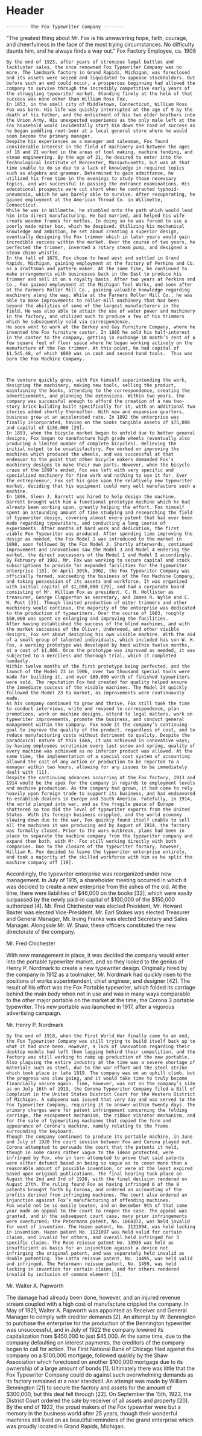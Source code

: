 <!-- TITLE: Fox -->
<!-- SUBTITLE: A quick summary of Fox -->

# Header


<Body>

	-------- The Fox Typewriter Company --------

“The greatest thing about Mr. Fox is his unwavering hope, faith, courage, and cheerfulness in the face of the most trying circumstances. No difficulty daunts him, and he always finds a way out.” 
Fox Factory Employee, ca. 1908

	By the end of 1923, after years of strenuous legal battles and lackluster sales, the once renowned Fox Typewriter Company was no more. The landmark factory in Grand Rapids, Michigan, was foreclosed and its assets were seized and liquidated to appease stockholders. But before such an end could occur, a prosperous beginning had allowed the company to survive through the incredibly competitive early years of the struggling typewriter market. Standing firmly at the helm of that success was none other than William Ross Fox. 
	In 1853, in the small city of Middletown, Connecticut, William Ross Fox was born. His life was quickly interrupted at the age of 9 by the death of his father, and the enlistment of his two older brothers into the Union Army. His unexpected experience as the only male left at the Fox household would incidentally start him down the road of success as he began peddling root-beer at a local general store where he would soon become the primary manager.
	Despite his experiences as a manager and salesman, Fox found considerable interest in the field of machinery and between the ages of 16 and 21 worked in the areas of tool making, machine tending, and steam engineering. By the age of 21, he desired to enter into the Technological Institute of Worcester, Massachusetts, but was at that time unable to do so due to a lack of knowledge in required topics such as algebra and grammar. Determined to gain admittance, he utilized his free time in the evenings to study those necessary topics, and was successful in passing the entrance examinations. His educational prospects were cut short when he contracted typhoid-pneumonia, which he was barely able to survive. After recuperating, he gained employment at the American Thread Co. in Willmette, Connecticut.
	While he was in Willmette, he stumbled onto the path which would lead him into direct manufacturing. He had married, and helped his wife create wooden frames for mottos. In doing so he was forced to use a poorly made miter box, which he despised. Utilizing his mechanical knowledge and ambition, he set about creating a superior design, eventually designing the Fox trimmer which in later years would gain incredible success within the market. Over the course of two years, he perfected the trimmer, invented a rotary steam pump, and designed a steam chime whistle.
	In the fall of 1879, Fox chose to head west and settled in Grand Rapids, Michigan, gaining employment at the factory of Perkins and Co. as a draftsman and pattern maker. At the same time, he continued to make arrangements with businesses back in the East to produce his trimmer and sell it on a royalty basis. After two years at Perkins and Co., Fox gained employment at the Michigan Tool Works, and soon after at the Farmers Roller Mill Co., gaining valuable knowledge regarding machinery along the way. While at the Farmers Roller Mill Co., he was able to make improvements to roller-mill machinery that had been beyond the abilities of some of the largest manufacturers in the field. He was also able to attain the use of water power and machinery in the factory, and utilized such to produce a few of his trimmers which he subsequently sold via correspondence.
	He soon went to work at the Berkey and Gay Furniture Company, where he invented the Fox furniture caster. In 1886 he sold his half-interest in the caster to the company, getting in exchange 18 month’s rent of a few square feet of floor space where he began working actively on the manufacture of the Fox trimmer. At this point, he had capital of $1,545.48, of which $800 was in cash and second hand tools.  Thus was born the Fox Machine Company.



	The venture quickly grew, with Fox himself superintending the work, designing the machinery, making new tools, selling the product, maintaining the books, attending to the correspondence, creating the advertisements, and planning the extensions. Within two years, the company was successful enough to afford the creation of a new two-story brick building built specifically for it, with an additional two stories added shortly thereafter. With new and expansive quarters, business grew at an accelerated rate. In 1892 the enterprise was finally incorporated, having on the books tangible assets of $75,000 and capital of $150,000 [29].
	In 1893, when the bicycle market began to unfold due to better general designs, Fox began to manufacture high grade wheels (eventually also producing a limited number of complete bicycles). Believing the initial output to be unsatisfactory, Fox worked on improving the machines which produced the wheels, and was successful at that endeavor to the point that other bicycle makers demanded Fox’s machinery designs to make their own parts. However, when the bicycle craze of the 1890’s ended, Fox was left with very specific and specialized machinery for fine work and nothing to use it for. Ever the entrepreneur, Fox set his gaze upon the relatively new typewriter market, deciding that his equipment could very well manufacture such a machine.
	In 1896, Glenn J. Barrett was hired to help design the machine. Barrett brought with him a functional prototype machine which he had already been working upon, greatly helping the effort. Fox himself spent an astounding amount of time studying and researching the field of typewriter design, covering almost every patent that had ever been made regarding typewriters, and conducting a long course of experiments. After months of hard work and dedication, the first viable Fox Typewriter was produced. After spending time improving the design as needed, the Fox Model 1 was introduced to the market in 1898, soon followed by the Fox Model 2. Shortly afterwards, continued improvement and innovations saw the Model 3 and Model 4 entering the market, the direct successors of the Model 1 and Model 2 accordingly. 
	By February of 1902, Mr. Fox was working to secure capital and stock subscriptions to provide for expanded facilities for the typewriter enterprise [18]. On April 30th, 1902, the Fox Typewriter Company was officially formed, succeeding the business of the Fox Machine Company, and taking possession of its assets and workforce. It was organized with initial capital of $1,000,000 [29], and had a corporate board consisting of Mr. William Fox as president, C. H. Hollister as treasurer, George Clapperton as secretary, and James R. Wylie and C. W. Post [33]. Though limited production of miter trimmers and other machinery would continue, the majority of the enterprise was dedicated to the production of typewriters. Over the course of 1903, roughly $50,000 was spent on enlarging and improving the facilities.
	After having established the success of the blind machines, and with the market successes of the Oliver, Underwood, and other visible designs, Fox set about designing his own visible machine. With the aid of a small group of talented individuals, which included his son W. H. Fox, a working prototype was developed by hand within twelve months, at a cost of $1,000. Once the prototype was improved as needed, it was subjected to a merciless and thorough trial, which it completed handedly.
	Within twelve months of the first prototype being perfected, and the launch of the Model 23 in 1906, over two thousand special tools were made for building it, and over $80,000 worth of finished typewriters were sold. The reputation Fox had created for quality helped ensure the immediate success of the visible machines. The Model 24 quickly followed the Model 23 to market, as improvements were continuously made.
	As his company continued to grow and thrive, Fox still took the time to conduct interviews, write and respond to correspondence, plan promotions, work on machine designs, attend to legal matters, work on typewriter improvements, promote the business, and conduct general management within the company. Fox made it the company’s continuing goal to improve the quality of the product, regardless of cost, and to reduce manufacturing costs without detriment to quality. Despite the paradoxical nature of this idea, it was achieved in innovative ways; by having employees scrutinize every last screw and spring, quality of every machine was achieved as no inferior product was allowed. At the same time, the implementation of a special cost system of accounting allowed the cost of any action or production to be reported to a manager within two hours, allowing for any issues to be immediately dealt with [11].
	Despite the continuing advances occurring at the Fox factory, 1913 and 1914 would be the apex for the company in regards to employment levels and machine production. As the company had grown, it had come to rely heavily upon foreign trade to support its business, and had endeavored to establish dealers in Europe and South America. Fatefully, in 1914, the world plunged into war, and as the fragile peace of Europe shattered so too did the level of typewriter exports from the United States. With its foreign business crippled, and the world economy slowing down due to the war, Fox quickly found itself unable to sell all the machines it was producing and by August of 1914, the factory was formally closed. Prior to the wars outbreak, plans had been in place to separate the machine company from the typewriter company and expand them both, with Mr. Fox still working directly with both companies. Due to the closure of the typewriter factory, however, William R. Fox decided to leave the typewriter enterprise entirely, and took a majority of the skilled workforce with him as he split the machine company off [19].
Accordingly, the typewriter enterprise was reorganized under new management. In July of 1915, a shareholder meeting occurred in which it was decided to create a new enterprise from the ashes of the old. At the time, there were liabilities of $46,000 on the books [32], which were easily surpassed by the newly paid-in capital of $100,000 of the $150,000 authorized [4]. Mr. Fred Chichester was elected President, Mr. Howard Baxter was elected Vice-President, Mr. Earl Stokes was elected Treasurer and General Manager, Mr. Irving Franks was elected Secretary and Sales Manager. Alongside Mr. W. Shaw, these officers constituted the new directorate of the company.

 
Mr. Fred Chichester

With new management in place, it was decided the company would enter into the portable typewriter market, and so they looked to the genius of Henry P. Nordmark to create a new typewriter design. Originally hired by the company in 1912 as a toolmaker, Mr. Nordmark had quickly risen to the positions of works superintendent, chief engineer, and designer [42]. The result of his effort was the Fox Portable typewriter, which folded its carriage behind the main body when not in use and was in many ways comparable to the other major portable on the market at the time, the Corona 3 portable typewriter. This new portable was launched in 1917, after a vigorous advertising campaign.

Mr. Henry P. Nordmark

	By the end of 1918, when the First World War finally came to an end, the Fox Typewriter Company was still trying to build itself back up to what it had once been. However, a lack of innovation regarding their desktop models had left them lagging behind their competition, and the factory was still working to ramp up production of the new portable. Also plaguing the entire industry at the time was a severe shortage of materials such as steel, due to the war effort and the steel strike which took place in late 1919. The company was on an uphill climb, but the progress was slow going, and it would take time to truly become financially secure again. Time, however, was not on the company’s side as on July 16th of 1919, the Corona Typewriter Company filed a Bill of Complaint in the United States District Court for the Western District of Michigan. A subpoena was issued that very day and was served to the Fox Typewriter Company, requiring it to answer within twenty days. The primary charges were for patent infringement concerning the folding carriage, the escapement mechanism, the ribbon vibrator mechanism, and for the sale of typewriting machines that copied the form and appearance of Corona’s machine, namely relating to the frame surrounding the keyboard.
	Though the company continued to produce its portable machine, in June and July of 1920 the court session between Fox and Corona played out. Corona attempted to persuade the court that the patents it held, though in some cases rather vague to the ideas protected, were infringed by Fox, who in turn attempted to prove that said patents were either defunct based on being so vague as to cover more than a reasonable amount of possible invention, or were at the least expired based upon original publications. The final hearing took place on August the 2nd and 3rd of 1920, with the final decision rendered on August 27th. The ruling found Fox as having infringed 6 of the 8 patents brought forth by Corona, and ordered an accounting of the profits derived from infringing machines. The court also ordered an injunction against Fox’s manufacturing of offending machines.
	Fox would not be so easily beaten, and on December 9th of that same year made an appeal to the court to reopen the case. The appeal was granted, and in the subsequent court case, many prior infringements were overturned; the Petermann patent, No. 1064372, was held invalid for want of invention. The Hazen patent, No. 1121094, was held lacking in invention. Hazen patent No. 1121097 was held valid for certain claims, and invalid for others, and overall held infringed for 3 specific claims. The Rose reissue patent No. 13935 was held as insufficient as basis for an injunction against a device not infringing the original patent, and was separately held invalid as double patenting. The Latta reissue patent, No. 14495, was held valid and infringed. The Petermann reissue patent, No. 1459, was held lacking in invention for certain claims, and for others rendered invalid by inclusion of common element [3].


Mr. Walter A. Papworth

The damage had already been done, however, and an injured revenue stream coupled with a high cost of manufacture crippled the company. In May of 1921, Walter A. Papworth was appointed as Receiver and General Manager to comply with creditor demands [2]. An attempt by W. Bennington to purchase the enterprise for the production of the Bennington typewriter was unsuccessful, and in July of 1922 the company lowered its capitalization from $450,000 to just $45,000. At the same time, due to the company defaulting on interest payments, the creditors of the company began to call for action. The First National Bank of Chicago filed against the company on a $100,000 mortgage, followed quickly by the Shaw Association which foreclosed on another $100,000 mortgage due to its ownership of a large amount of bonds [1].
	Ultimately there was little that the Fox Typewriter Company could do against such overwhelming demands as its factory remained at a near standstill. An attempt was made by William Bennington [21] to secure the factory and assets for the amount of $300,000, but this deal fell through [22]. On September the 15th, 1923, the District Court ordered the sale by receiver of all assets and property [20]. By the end of 1922, the proud makers of the Fox typewriter were but a memory in the business world after 25 years, though their wonderful machines still lived on as beautiful reminders of the grand enterprise which was proudly located in Grand Rapids, Michigan.

</body>